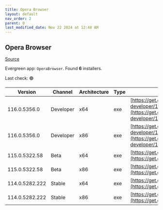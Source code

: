 ```yaml
---
title: Opera Browser
layout: default
nav_order: 2
parent: O
last_modified_date: Nov 22 2024 at 12:48 AM
---
```


## Opera Browser

[Source](https://www.opera.com/browsers/opera)

Evergreen app: `OperaBrowser`. Found **6** installers.

Last check: 🟢

| Version        | Channel   | Architecture | Type | URI                                                                                                                                                                                                                    |
| -------------- | --------- | ------------ | ---- | ---------------------------------------------------------------------------------------------------------------------------------------------------------------------------------------------------------------------- |
| 116.0.5356.0   | Developer | x64          | exe  | [https://get.geo.opera.com/pub/opera-developer/116.0.5356.0/win/Opera_Developer_116.0.5356.0_Setup_x64.exe](https://get.geo.opera.com/pub/opera-developer/116.0.5356.0/win/Opera_Developer_116.0.5356.0_Setup_x64.exe) |
| 116.0.5356.0   | Developer | x86          | exe  | [https://get.geo.opera.com/pub/opera-developer/116.0.5356.0/win/Opera_Developer_116.0.5356.0_Setup.exe](https://get.geo.opera.com/pub/opera-developer/116.0.5356.0/win/Opera_Developer_116.0.5356.0_Setup.exe)         |
| 115.0.5322.58  | Beta      | x64          | exe  | [https://get.geo.opera.com/pub/opera-beta/115.0.5322.58/win/Opera_beta_115.0.5322.58_Setup_x64.exe](https://get.geo.opera.com/pub/opera-beta/115.0.5322.58/win/Opera_beta_115.0.5322.58_Setup_x64.exe)                 |
| 115.0.5322.58  | Beta      | x86          | exe  | [https://get.geo.opera.com/pub/opera-beta/115.0.5322.58/win/Opera_beta_115.0.5322.58_Setup.exe](https://get.geo.opera.com/pub/opera-beta/115.0.5322.58/win/Opera_beta_115.0.5322.58_Setup.exe)                         |
| 114.0.5282.222 | Stable    | x64          | exe  | [https://get.geo.opera.com/pub/opera/desktop/114.0.5282.222/win/Opera_114.0.5282.222_Setup_x64.exe](https://get.geo.opera.com/pub/opera/desktop/114.0.5282.222/win/Opera_114.0.5282.222_Setup_x64.exe)                 |
| 114.0.5282.222 | Stable    | x86          | exe  | [https://get.geo.opera.com/pub/opera/desktop/114.0.5282.222/win/Opera_114.0.5282.222_Setup.exe](https://get.geo.opera.com/pub/opera/desktop/114.0.5282.222/win/Opera_114.0.5282.222_Setup.exe)                         |
